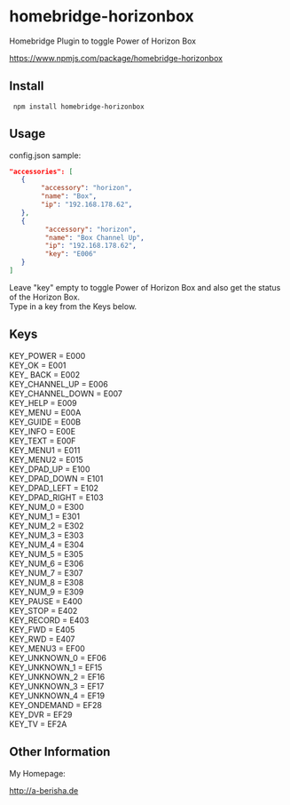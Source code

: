 # homebridge-horizonbox
Homebridge Plugin to toggle Power of Horizon Box

https://www.npmjs.com/package/homebridge-horizonbox

## Install
```console
 npm install homebridge-horizonbox
```

## Usage

config.json sample:

```json
"accessories": [
   {
       	"accessory": "horizon",
       	"name": "Box",
       	"ip": "192.168.178.62",
   },
   {
         "accessory": "horizon",
         "name": "Box Channel Up",
         "ip": "192.168.178.62",
         "key": "E006"
   }
]
```
Leave "key" empty to toggle Power of Horizon Box and also get the status of the Horizon Box.   
Type in a key from the Keys below. 

## Keys

KEY_POWER = E000  
KEY_OK = E001  
KEY_ BACK = E002  
KEY_CHANNEL_UP = E006  
KEY_CHANNEL_DOWN = E007  
KEY_HELP = E009  
KEY_MENU = E00A  
KEY_GUIDE = E00B  
KEY_INFO = E00E  
KEY_TEXT = E00F  
KEY_MENU1 = E011  
KEY_MENU2 = E015  
KEY_DPAD_UP = E100  
KEY_DPAD_DOWN = E101  
KEY_DPAD_LEFT = E102  
KEY_DPAD_RIGHT = E103  
KEY_NUM_0 = E300  
KEY_NUM_1 = E301  
KEY_NUM_2 = E302  
KEY_NUM_3 = E303  
KEY_NUM_4 = E304  
KEY_NUM_5 = E305   
KEY_NUM_6 = E306  
KEY_NUM_7 = E307  
KEY_NUM_8 = E308  
KEY_NUM_9 = E309  
KEY_PAUSE = E400  
KEY_STOP = E402  
KEY_RECORD = E403  
KEY_FWD = E405  
KEY_RWD = E407  
KEY_MENU3 = EF00  
KEY_UNKNOWN_0 = EF06   
KEY_UNKNOWN_1 = EF15    
KEY_UNKNOWN_2 = EF16  
KEY_UNKNOWN_3 = EF17  
KEY_UNKNOWN_4 = EF19  
KEY_ONDEMAND = EF28    
KEY_DVR = EF29  
KEY_TV = EF2A  

## Other Information

My Homepage:

http://a-berisha.de
